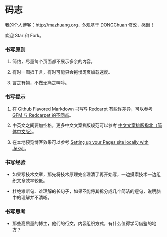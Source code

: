 码志
=================

我的个人博客：<http://mazhuang.org>，外观基于 [DONGChuan](http://dongchuan.github.io) 修改，感谢！

欢迎 Star 和 Fork。

### 书写原则

1. 简约，尽量每个页面都不展示多余的内容。

2. 有时一图抵千言，有时可能只会拖慢网页加载速度。

3. 言之有物，不做无痛之呻吟。

### 书写提示

1. 在 Github Flavored Markdown 书写与 Redcarpt 有些许差异，可以参考 [GFM 与 Redcarpet 的不同点][2]。

2. 中英文之间要加空格，更多中文文案排版规范可以参考 [中文文案排版指北（简体中文版）][1]。

3. 在本地预览博客效果可以参考 [Setting up your Pages site locally with Jekyll][3]。

### 书写经验

* 如果写技术文章，那先将技术原理完全理清了再开始写，一边摸索技术一边组织文章效率较低。

* 杜绝难断句、难理解的长句子，如果不能将其拆分成几个简洁的短句，说明脑中的理解并不清晰。

### 书写思考

* 那些高质量的博主，他们的行文，内容组织方式，有什么值得学习借鉴的地方？

[1]: https://github.com/mzlogin/chinese-copywriting-guidelines
[2]: http://mazhuang.org/2015/12/05/diff-between-gfm-and-redcarpet/
[3]: https://help.github.com/articles/setting-up-your-pages-site-locally-with-jekyll/

